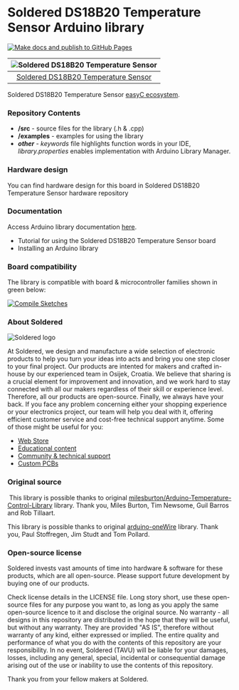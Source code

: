 # Soldered DS18B20 Temperature Sensor Arduino library

[![Make docs and publish to GitHub Pages](https://github.com/e-radionicacom/Soldered-DS18B20-Temperature-Sensor-Arduino-Library/actions/workflows/make_docs.yml/badge.svg?branch=dev)](https://github.com/e-radionicacom/Soldered-DS18B20-Temperature-Sensor-Arduino-Library/actions/workflows/make_docs.yml)

| ![Soldered DS18B20 Temperature Sensor](https://upload.wikimedia.org/wikipedia/commons/8/8f/Example_image.svg) |
| :-----------------------------------------------------------------------------------------------------------: |
| [Soldered DS18B20 Temperature Sensor](https://www.solde.red/101203)                                           |

Soldered DS18B20 Temperature Sensor [easyC ecosystem](https://www.soldered.com/easyC). 

### Repository Contents
- **/src** - source files for the library (.h & .cpp)
- **/examples** - examples for using the library
- ***other*** - *keywords* file highlights function words in your IDE, *library.properties* enables implementation with Arduino Library Manager.

### Hardware design
You can find hardware design for this board in Soldered DS18B20 Temperature Sensor hardware repository

### Documentation

Access Arduino library documentation [here](https://e-radionicacom.github.io/Soldered-DS18B20-Temperature-Sensor-Arduino-Library/).

- Tutorial for using the Soldered DS18B20 Temperature Sensor board
- Installing an Arduino library

### Board compatibility

The library is compatible with board & microcontroller families shown in green below: 

[![Compile Sketches](http://github-actions.40ants.com/e-radionicacom/Soldered-DS18B20-Temperature-Sensor-Arduino-Library/matrix.svg?branch=dev&only=Compile%20Sketches)](https://github.com/e-radionicacom/Soldered-DS18B20-Temperature-Sensor-Arduino-Library/actions/workflows/compile_test.yml)

### About Soldered
![Soldered logo](https://raw.githubusercontent.com/e-radionicacom/Soldered-DS18B20-Temperature-Sensor-Arduino-Library/dev/extras/Logo%20horizontal-2.svg)

At Soldered, we design and manufacture a wide selection of electronic products to help you turn your ideas into acts and bring you one step closer to your final project. Our products are intented for makers and crafted in-house by our experienced team in Osijek, Croatia. We believe that sharing is a crucial element for improvement and innovation, and we work hard to stay connected with all our makers regardless of their skill or experience level. Therefore, all our products are open-source. Finally, we always have your back. If you face any problem concerning either your shopping experience or your electronics project, our team will help you deal with it, offering efficient customer service and cost-free technical support anytime. Some of those might be useful for you:

- [Web Store](https://www.soldered.com)
- [Educational content](https://learn.soldered.com)
- [Community & technical support](https://community.soldered.com)
- [Custom PCBs](https://pcb.soldered.com)


### Original source
​
This library is possible thanks to original [milesburton/Arduino-Temperature-Control-Library](https://github.com/milesburton/Arduino-Temperature-Control-Library) library. Thank you, Miles Burton, Tim Newsome, Guil Barros and Rob Tillaart. 

This library is possible thanks to original [arduino-oneWire](https://github.com/PaulStoffregen/OneWire) library. Thank you, Paul Stoffregen, Jim Studt and Tom Pollard. 


### Open-source license
Soldered invests vast amounts of time into hardware & software for these products, which are all open-source. Please support future development by buying one of our products. 

Check license details in the LICENSE file. Long story short, use these open-source files for any purpose you want to, as long as you apply the same open-source licence to it and disclose the original source. No warranty - all designs in this repository are distributed in the hope that they will be useful, but without any warranty. They are provided "AS IS", therefore without warranty of any kind, either expressed or implied. The entire quality and performance of what you do with the contents of this repository are your responsibility. In no event, Soldered (TAVU) will be liable for your damages, losses, including any general, special, incidental or consequential damage arising out of the use or inability to use the contents of this repository. 

Thank you from your fellow makers at Soldered.

